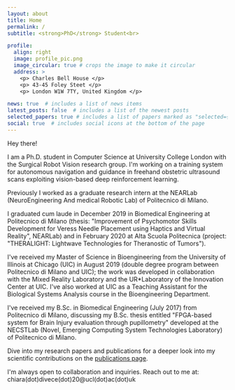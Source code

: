 ```yaml
---
layout: about
title: Home
permalink: /
subtitle: <strong>PhD</strong> Student<br>

profile:
  align: right
  image: profile_pic.png
  image_circular: true # crops the image to make it circular
  address: >
    <p> Charles Bell House </p>
    <p> 43-45 Foley Steet </p>
    <p> London W1W 7TY, United Kingdom </p>

news: true  # includes a list of news items
latest_posts: false  # includes a list of the newest posts
selected_papers: true # includes a list of papers marked as "selected={true}"
social: true  # includes social icons at the bottom of the page
---
```

Hey there!

I am a Ph.D. student in Computer Science at University College London with the Surgical Robot Vision research group. I\'m working on a training system for autonomous navigation and guidance in freehand obstetric ultrasound scans exploiting vision-based deep reinforcement learning.

Previously I worked as a graduate research intern at the NEARLab (NeuroEngineering And medical Robotic Lab) of Politecnico di Milano.

I graduated cum laude in December 2019 in Biomedical Engineering at Politecnico di Milano (thesis: \"Improvement of Psychomotor Skills Development for Veress Needle Placement using Haptics and Virtual Reality\", NEARLab) and in February 2020 at Alta Scuola Politecnica (project: \"THERALIGHT: Lightwave Technologies for Theranostic of Tumors\").

I\'ve received my Master of Science in Bioengineering from the University of Illinois at Chicago (UIC) in August 2019 (double degree program between Politecnico di Milano and UIC); the work was developed in collaboration with the Mixed Reality Laboratory and the UR*Laboratory of the Innovation Center at UIC. I\'ve also worked at UIC as a Teaching Assistant for the Biological Systems Analysis course in the Bioengineering Department.

I\'ve received my B.Sc. in Biomedical Engineering (July 2017) from Politecnico di Milano, discussing my B.Sc. thesis entitled \"FPGA-based system for Brain Injury evaluation through pupillometry\" developed at the NECSTLab (Novel, Emerging Computing System Technologies Laboratory) of Politecnico di Milano.

Dive into my research papers and publications for a deeper look into my scientific contributions on the [publications page](/chiaradivece/publications/).

I\'m always open to collaboration and inquiries. Reach out to me at: chiara(dot)divece(dot)20@ucl(dot)ac(dot)uk
